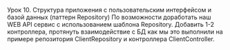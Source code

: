 Урок 10. Структура приложения с пользовательским интерфейсом и базой данных (паттерн Repository)
По возможности доработать наш WEB API сервис с использованием шаблона Repository. Добавить 1-2 контроллера, протянуть взаимодействие с БД как мы это выполнили на примере репозитория ClientRepository и контроллера ClientController.